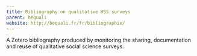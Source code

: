 ```yaml
---
title: Bibliography on qualitative HSS surveys
parent: bequali
website: http://bequali.fr/fr/bibliographie/
---
```


A Zotero bibliography produced by monitoring the sharing, documentation and reuse of qualitative social science surveys.
